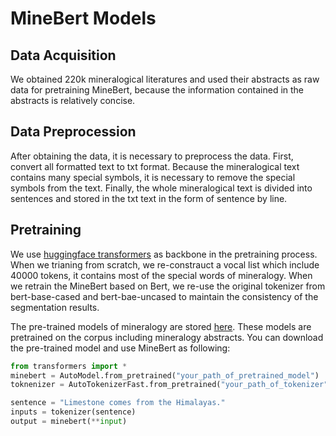 # MineBert Models

## Data Acquisition

We obtained 220k mineralogical literatures and used their abstracts as raw data for pretraining MineBert, because the information contained in the abstracts is relatively concise.

## Data Preprocession

After obtaining the data, it is necessary to preprocess the data. First, convert all formatted text to txt format. Because the mineralogical text contains many special symbols, it is necessary to remove the special symbols from the text. Finally, the whole mineralogical text is divided into sentences and stored in the txt text in the form of sentence by line.

## Pretraining

We use [huggingface transformers](https://huggingface.co/docs/transformers/index) as backbone in the pretraining process. When we trianing from scratch, we re-constrauct a vocal list which include 40000 tokens, it contains most of the special words of mineralogy. When we retrain the MineBert based on Bert, we re-use the original tokenizer from bert-base-cased and bert-bae-uncased to maintain the consistency of the segmentation results.

The pre-trained models of mineralogy are stored [here](https://cloud.tsinghua.edu.cn/d/c513b4b532c64d718695/). These models are pretrained on the corpus including mineralogy abstracts. You can download the pre-trained model and use MineBert as following:

```python
from transformers import *
minebert = AutoModel.from_pretrained("your_path_of_pretrained_model")
toknenizer = AutoTokenizerFast.from_pretrained("your_path_of_tokenizer")

sentence = "Limestone comes from the Himalayas."
inputs = tokenizer(sentence)
output = minebert(**input)
```

